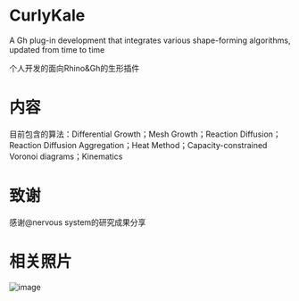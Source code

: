 # CurlyKale
A Gh plug-in development that integrates various shape-forming algorithms, updated from time to time

个人开发的面向Rhino&Gh的生形插件

# 内容
目前包含的算法：Differential Growth；Mesh Growth；Reaction Diffusion；Reaction Diffusion Aggregation；Heat Method；Capacity-constrained Voronoi diagrams；Kinematics

# 致谢
感谢@nervous system的研究成果分享

# 相关照片
![image](https://user-images.githubusercontent.com/95514932/201824579-39b79229-d555-490f-88d3-8931037e632a.png)
